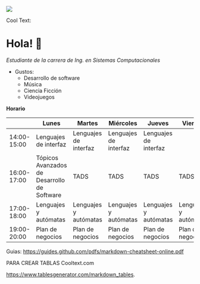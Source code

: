 ![](https://images.cooltext.com/5548658.png)

<a href="http://cooltext.com" target="_top"><img src="https://cooltext.com/images/ct_pixel.gif" width="80" height="15" alt="Cool Text: Logo and Graphics Generator" border="0" /></a>

# Hola! 👋

*Estudiante de la carrera de Ing. en Sistemas Computacionales*

* Gustos:
  * Desarrollo de software
  * Música
  * Ciencia Ficción
  * Videojuegos 


**Horario**

|             	| Lunes                                       	| Martes                	| Miércoles             	| Jueves                	| Viernes               	|
|-------------	|---------------------------------------------	|-----------------------	|-----------------------	|-----------------------	|-----------------------	|
| 14:00-15:00 	| Lenguajes de interfaz                       	| Lenguajes de interfaz 	| Lenguajes de interfaz 	| Lenguajes de interfaz 	|                       	|
| 16:00-17:00 	| Tópicos Avanzados de Desarrollo de Software 	| TADS                  	| TADS                  	| TADS                  	| TADS                  	|
| 17:00-18:00 	| Lenguajes y autómatas                       	| Lenguajes y autómatas 	| Lenguajes y autómatas 	| Lenguajes y autómatas 	| Lenguajes y autómatas 	|
| 19:00-20:00 	| Plan de negocios                            	| Plan de negocios      	| Plan de negocios      	| Plan de negocios      	| Plan de negocios      	|                  	| Plan de negocios      	| Plan de negocios      	| Plan de negocios      	| Plan de negocios      	|

Guias:
https://guides.github.com/pdfs/markdown-cheatsheet-online.pdf

PARA CREAR TABLAS
Cooltext.com

https://www.tablesgenerator.com/markdown_tables. 
